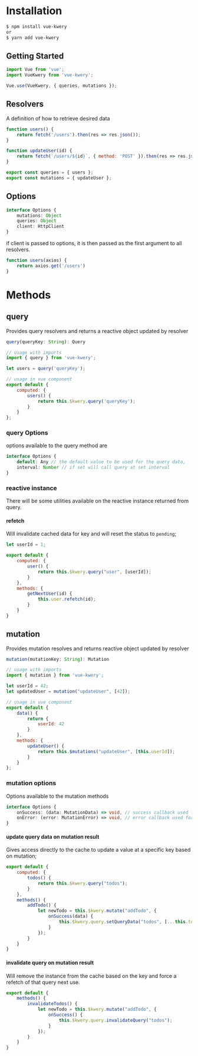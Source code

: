 # Installation

```bash
$ npm install vue-kwery
or
$ yarn add vue-kwery
```

## Getting Started

```JavaScript
import Vue from 'vue';
import VueKwery from 'vue-kwery';

Vue.use(VueKwery, { queries, mutations });
```

## Resolvers

A definition of how to retrieve desired data

```JavaScript
function users() {
	return fetch('/users').then(res => res.json());
}

function updateUser(id) {
	return fetch(`/users/${id}`, { method: 'POST' }).then(res => res.json());
}

export const queries = { users };
export const mutations = { updateUser };
```

## Options

```TypeScript
interface Options {
	mutations: Object
	queries: Object
	client: HttpClient
}
```

if client is passed to options, it is then passed as the first argument to all resolvers.

```JavaScript
function users(axios) {
	return axios.get('/users')
}
```

# Methods

## query

Provides query resolvers and returns a reactive object updated by resolver

```JavaScript
query(queryKey: String): Query

// usage with imports
import { query } from 'vue-kwery';

let users = query('queryKey');

// usage in vue component
export default {
	computed: {
		users() {
			return this.$kwery.query('queryKey');
		}
	}
};
```

### query Options

options available to the query method are

```TypeScript
interface Options {
	default: Any // the default value to be used for the query data,
	interval: Number // if set will call query at set interval
}
```

### reactive instance

There will be some utilities available on the reactive instance returned from query.

#### refetch

Will invalidate cached data for key and will reset the status to `pending`;

```JavaScript
let userId = 1;

export default {
	computed: {
		user() {
			return this.$kwery.query("user", [userId]);
		}
	},
	methods: {
		getNextUser(id) {
			this.user.refetch(id);
		}
	}
}
```

## mutation

Provides mutation resolves and returns reactive object updated by resolver

```JavaScript
mutation(mutationKey: String): Mutation

// usage with imports
import { mutation } from 'vue-kwery';

let userId = 42;
let updatedUser = mutation("updateUser", [42]);

// usage in vue component
export default {
	data() {
		return {
			userId: 42
		}
	},
	methods: {
		updateUser() {
			return this.$mutations("updateUser", [this.userId]);
		}
	}
};
```

### mutation options

Options available to the mutation methods

```TypeScript
interface Options {
	onSuccess: (data: MutationData) => void, // success callback used for side effects
	onError: (error: MutationError) => void, // error callback used for side effects
}
```

#### update query data on mutation result

Gives access directly to the cache to update a value at a specific key based on mutation;

```JavaScript
export default {
	computed: {
		todos() {
			return this.$kwery.query("todos");
		}
	},
	methods() {
		addTodo() {
			let newTodo = this.$kwery.mutate("addTodo", {
				onSuccess(data) {
					this.$kwery.query.setQueryData("todos", [...this.todos, data]);
				}
			});
		}
	}
}
```

#### invalidate query on mutation result

Will remove the instance from the cache based on the key and force a refetch of that query next use.

```JavaScript
export default {
	methods() {
		invalidateTodos() {
			let newTodo = this.$kwery.mutate("addTodo", {
				onSuccess() {
					this.$kwery.query.invalidateQuery("todos");
				}
			});
		}
	}
}
```
